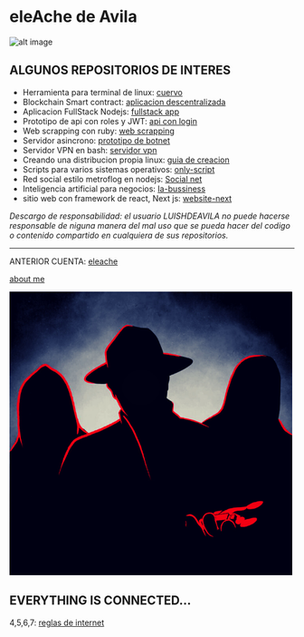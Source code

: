 # eleAche de Avila

![alt image](wallpaper2.png)

## ALGUNOS REPOSITORIOS DE INTERES
*  Herramienta para terminal de linux: [cuervo](https://github.com/LuisHDeAvila/pro-cuervo)
*  Blockchain Smart contract: [aplicacion descentralizada](https://github.com/LuisHDeAvila/inv-aplicacion-descentralizada-solidity)
*  Aplicacion FullStack Nodejs: [fullstack app](https://github.com/LuisHDeAvila/edu-fullstack)
*  Prototipo de api con roles y JWT: [api con login](https://github.com/LuisHDeAvila/sec-prottype)
*  Web scrapping con ruby: [web scrapping](https://github.com/LuisHDeAvila/inv-scraper)
*  Servidor asincrono: [prototipo de botnet](https://github.com/LuisHDeAvila/sci-puppet)
*  Servidor VPN en bash: [servidor vpn](https://github.com/LuisHDeAvila/sci-servervpn)
*  Creando una distribucion propia linux: [guia de creacion](https://github.com/LuisHDeAvila/inv-kcrackend)
*  Scripts para varios sistemas operativos: [only-script](https://github.com/LuisHDeAvila/edu-only-script)
*  Red social estilo metroflog en nodejs: [Social net](https://github.com/LuisHDeAvila/pro-socialnetwork)
*  Inteligencia artificial para negocios: [Ia-bussiness](https://github.com/LuisHDeAvila/InteligenciaArtificial-Empresas)
*  sitio web con framework de react, Next js: [website-next](https://github.com/LuisHDeAvila/nextFramework-web)

_Descargo de responsabilidad: el usuario LUISHDEAVILA no puede hacerse responsable de niguna manera del mal uso que se pueda hacer del codigo o contenido compartido en cualquiera de sus repositorios._

---

ANTERIOR CUENTA: [eleache](https://github.com/eleache)

[about me](https://github.com/LuisHDeAvila/LuisHDeAvila/blob/main/docs/aboutme.md)

![alt image](Untitled%20design(1).png)

## EVERYTHING IS CONNECTED...
4,5,6,7: [reglas de internet](https://www.wattpad.com/637706313-reglas-del-internet-reglas)
